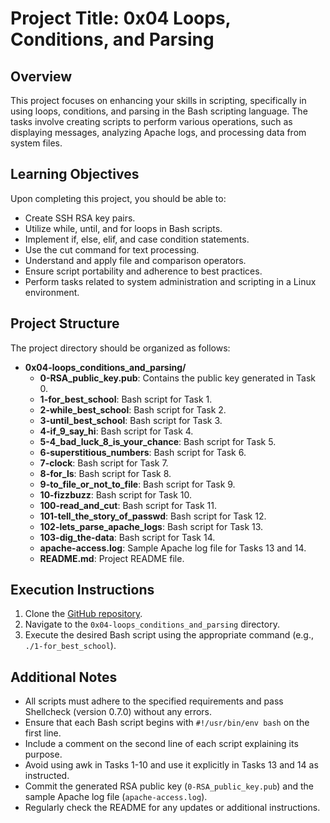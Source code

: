 # Project Title: 0x04 Loops, Conditions, and Parsing

## Overview
This project focuses on enhancing your skills in scripting, specifically in using loops, conditions, and parsing in the Bash scripting language. The tasks involve creating scripts to perform various operations, such as displaying messages, analyzing Apache logs, and processing data from system files.

## Learning Objectives
Upon completing this project, you should be able to:

- Create SSH RSA key pairs.
- Utilize while, until, and for loops in Bash scripts.
- Implement if, else, elif, and case condition statements.
- Use the cut command for text processing.
- Understand and apply file and comparison operators.
- Ensure script portability and adherence to best practices.
- Perform tasks related to system administration and scripting in a Linux environment.

## Project Structure
The project directory should be organized as follows:

- **0x04-loops_conditions_and_parsing/**
  - **0-RSA_public_key.pub**: Contains the public key generated in Task 0.
  - **1-for_best_school**: Bash script for Task 1.
  - **2-while_best_school**: Bash script for Task 2.
  - **3-until_best_school**: Bash script for Task 3.
  - **4-if_9_say_hi**: Bash script for Task 4.
  - **5-4_bad_luck_8_is_your_chance**: Bash script for Task 5.
  - **6-superstitious_numbers**: Bash script for Task 6.
  - **7-clock**: Bash script for Task 7.
  - **8-for_ls**: Bash script for Task 8.
  - **9-to_file_or_not_to_file**: Bash script for Task 9.
  - **10-fizzbuzz**: Bash script for Task 10.
  - **100-read_and_cut**: Bash script for Task 11.
  - **101-tell_the_story_of_passwd**: Bash script for Task 12.
  - **102-lets_parse_apache_logs**: Bash script for Task 13.
  - **103-dig_the-data**: Bash script for Task 14.
  - **apache-access.log**: Sample Apache log file for Tasks 13 and 14.
  - **README.md**: Project README file.

## Execution Instructions
1. Clone the [GitHub repository](https://github.com/Wambuuyy/alx-system_engineering-devops).
2. Navigate to the `0x04-loops_conditions_and_parsing` directory.
3. Execute the desired Bash script using the appropriate command (e.g., `./1-for_best_school`).

## Additional Notes
- All scripts must adhere to the specified requirements and pass Shellcheck (version 0.7.0) without any errors.
- Ensure that each Bash script begins with `#!/usr/bin/env bash` on the first line.
- Include a comment on the second line of each script explaining its purpose.
- Avoid using awk in Tasks 1-10 and use it explicitly in Tasks 13 and 14 as instructed.
- Commit the generated RSA public key (`0-RSA_public_key.pub`) and the sample Apache log file (`apache-access.log`).
- Regularly check the README for any updates or additional instructions.
